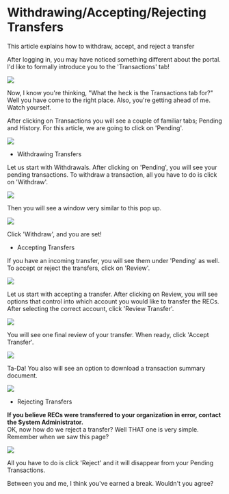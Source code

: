 Withdrawing/Accepting/Rejecting Transfers
=========================================

This article explains how to withdraw, accept, and reject a transfer

After logging in, you may have noticed something different about the portal. I'd like to formally introduce you to the 'Transactions' tab!

![](https://github.com/mrets/photos/blob/master/withdraw_transfers1.png?raw=true)

Now, I know you're thinking, "What the heck is the Transactions tab for?" Well you have come to the right place. Also, you're getting ahead of me. Watch yourself.

After clicking on Transactions you will see a couple of familiar tabs; Pending and History. For this article, we are going to click on 'Pending'.

![](https://github.com/mrets/photos/blob/master/withdraw_transfers2.png?raw=true)

-   Withdrawing Transfers

Let us start with Withdrawals. After clicking on 'Pending', you will see your pending transactions. To withdraw a transaction, all you have to do is click on 'Withdraw'.

![](https://github.com/mrets/photos/blob/master/withdraw_transfers3.png?raw=true)

Then you will see a window very similar to this pop up.

![](https://github.com/mrets/photos/blob/master/withdraw_transfers4.png?raw=true)

Click 'Withdraw', and you are set!

-   Accepting Transfers

If you have an incoming transfer, you will see them under 'Pending' as well. To accept or reject the transfers, click on 'Review'.

![](https://github.com/mrets/photos/blob/master/withdraw_transfers5.png?raw=true)

Let us start with accepting a transfer. After clicking on Review, you will see options that control into which account you would like to transfer the RECs. After selecting the correct account, click 'Review Transfer'.

![](https://github.com/mrets/photos/blob/master/withdraw_transfers6.png?raw=true)

You will see one final review of your transfer. When ready, click 'Accept Transfer'.

![](https://github.com/mrets/photos/blob/master/withdraw_transfers7.png?raw=true)

Ta-Da! You also will see an option to download a transaction summary document.

![](https://github.com/mrets/photos/blob/master/withdraw_transfers8.png?raw=true)

-   Rejecting Transfers

**If you believe RECs were transferred to your organization in error, contact the System Administrator.**\
OK, now how do we reject a transfer? Well THAT one is very simple. Remember when we saw this page?

![](https://github.com/mrets/photos/blob/master/withdraw_transfers9.png?raw=true)

All you have to do is click 'Reject' and it will disappear from your Pending Transactions. 

Between you and me, I think you've earned a break. Wouldn't you agree?
